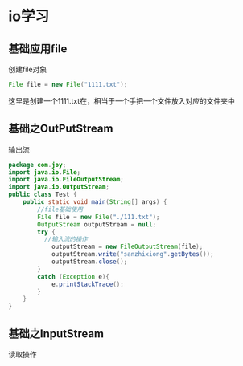 # io学习

## 基础应用file

创建file对象

```java
File file = new File("1111.txt");
```

这里是创建一个1111.txt在，相当于一个手把一个文件放入对应的文件夹中

## 基础之OutPutStream

输出流

```java
package com.joy;
import java.io.File;
import java.io.FileOutputStream;
import java.io.OutputStream;
public class Test {
    public static void main(String[] args) {
        //file基础使用
        File file = new File("./111.txt");
        OutputStream outputStream = null;
        try {
          //输入流的操作
            outputStream = new FileOutputStream(file);
            outputStream.write("sanzhixiong".getBytes());
            outputStream.close();
        }
        catch (Exception e){
            e.printStackTrace();
        }
    }
}
```



## 基础之InputStream

读取操作


